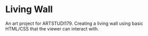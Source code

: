 Living Wall
===========

An art project for ARTSTUDI179. Creating a living wall using basic HTML/CSS
that the viewer can interact with.
